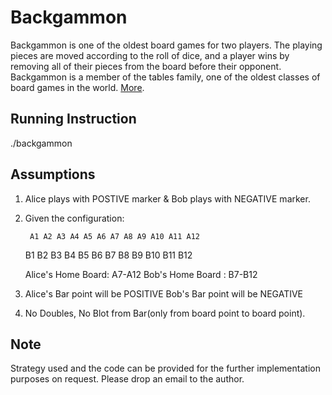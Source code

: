 # Backgammon
Backgammon is one of the oldest board games for two players. The playing pieces are moved according to the roll of dice, and a player wins by removing all of their pieces from the board before their opponent. Backgammon is a member of the tables family, one of the oldest classes of board games in the world. [More](http://en.wikipedia.org/wiki/Backgammon).

Running Instruction
----------------
./backgammon

Assumptions
-----------
1. Alice plays with POSTIVE marker & Bob plays with NEGATIVE marker.
2. Given the configuration:

        A1 A2 A3 A4 A5 A6 A7 A8 A9 A10 A11 A12

	B1 B2 B3 B4 B5 B6 B7 B8 B9 B10 B11 B12
	
   Alice's Home Board:	A7-A12
   Bob's Home Board  :  B7-B12
3. Alice's Bar point will be POSITIVE
   Bob's Bar point will be NEGATIVE

4. No Doubles, No Blot from Bar(only from board point to board point).

Note
-----
Strategy used and the code can be provided for the further implementation purposes on request. Please drop an email to the author.


